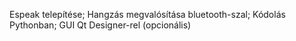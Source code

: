 Espeak telepítése;
Hangzás megvalósítása bluetooth-szal;
Kódolás Pythonban;
GUI Qt Designer-rel (opcionális)
